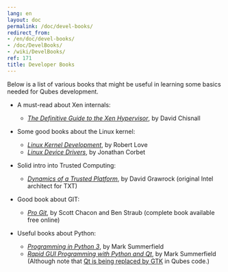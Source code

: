 ```yaml
---
lang: en
layout: doc
permalink: /doc/devel-books/
redirect_from:
- /en/doc/devel-books/
- /doc/DevelBooks/
- /wiki/DevelBooks/
ref: 171
title: Developer Books
---
```


Below is a list of various books that might be useful in learning some basics needed for Qubes development.

- A must-read about Xen internals:
  * _[The Definitive Guide to the Xen Hypervisor](https://www.amazon.com/Definitive-Guide-Xen-Hypervisor/dp/013234971X)_, by David Chisnall

- Some good books about the Linux kernel:
  * _[Linux Kernel Development](https://www.amazon.com/Linux-Kernel-Development-Robert-Love/dp/0672329468)_, by Robert Love
  * _[Linux Device Drivers](https://www.amazon.com/Linux-Device-Drivers-Jonathan-Corbet/dp/0596005903)_, by Jonathan Corbet

- Solid intro into Trusted Computing:
  * _[Dynamics of a Trusted Platform](https://www.amazon.com/Dynamics-Trusted-Platform-Buildin-Grawrock/dp/1934053082)_, by David Grawrock (original Intel architect for TXT)

- Good book about GIT:
  * _[Pro Git](https://git-scm.com/book/en/v2)_, by Scott Chacon and Ben Straub (complete book available free online)

- Useful books about Python:
  * _[Programming in Python 3](http://www.qtrac.eu/py3book.html)_, by Mark Summerfield
  * _[Rapid GUI Programming with Python and Qt](http://www.qtrac.eu/pyqtbook.html)_, by Mark Summerfield
    (Although note that [Qt is being replaced by GTK](/doc/usability-ux/#gnome-kde-and-xfce) in Qubes code.)
